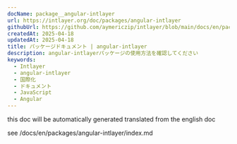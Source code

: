 ```yaml
---
docName: package__angular-intlayer
url: https://intlayer.org/doc/packages/angular-intlayer
githubUrl: https://github.com/aymericzip/intlayer/blob/main/docs/en/packages/angular-intlayer/index.md
createdAt: 2025-04-18
updatedAt: 2025-04-18
title: パッケージドキュメント | angular-intlayer
description: angular-intlayerパッケージの使用方法を確認してください
keywords:
  - Intlayer
  - angular-intlayer
  - 国際化
  - ドキュメント
  - JavaScript
  - Angular
---
```


this doc will be automatically generated translated from the english doc

see /docs/en/packages/angular-intlayer/index.md
